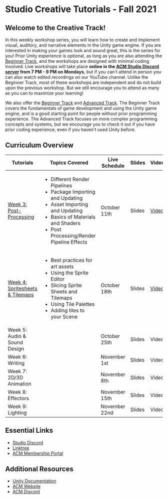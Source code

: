 # Studio Creative Tutorials - Fall 2021
## Welcome to the Creative Track!
In this weekly workshop series, you will learn how to create and implement visual, auditory, and narrative elements in the Unity game engine. If you are interested in making your games look and sound great, this is the series for you! Prior Unity experience is optional, as long as you are also attending the [Beginner Track](https://github.com/uclaacm/studio-beginner-tutorials-f21), and the workshops are designed with minimal coding involved. Live workshops will take place **online in the [ACM Studio Discord server](https://discord.gg/bBk2Mcw) from 7 PM - 9 PM on Mondays**, but if you can't attend in person you can also watch edited recordings on our YouTube channel. Unlike the Beginner Track, most of these workshops are independent and do not build upon the previous workshop. But we still encourage you to attend as many as you can to maximize your learning!

We also offer the [Beginner Track](https://github.com/uclaacm/studio-beginner-tutorials-f21) and [Advanced Track](https://github.com/uclaacm/studio-advanced-tutorials-f21). The Beginner Track covers the fundamentals of game development and using the Unity game engine, and is a good starting point for people without prior programming experience. The Advanced Track focuses on more complex programming concepts and systems, but we encourage you to check it out if you have prior coding experience, even if you haven't used Unity before.

## Curriculum Overview
| Tutorials | Topics Covered | Live Schedule | Slides | Video |
|-----------|----------------|---------------|--------|-------|
| [Week 3: Post-Processing](https://github.com/uclaacm/studio-creative-tutorials-f21/blob/main/Post%20Processing/README.md) | <ul> <li>Different Render Pipelines</li> <li>Package Importing and Updating</li> <li>Asset Importing and Updating</li> <li>Basics of Materials and Shaders</li> <li>Post Processing/Render Pipeline Effects</li> </ul> | October 11th | Slides | [Video](https://www.youtube.com/watch?v=iRmBxDrh5gk) |
| [Week 4: Spritesheets & Tilemaps](https://github.com/uclaacm/studio-creative-tutorials-f21/blob/main/Sprite%20Sheets%20%26%20Tilemaps/README.md) | <ul> <li>Best practices for art assets</li> <li>Using the Sprite Editor</li> <li>Slicing Sprite Sheets and Tilemaps</li> <li>Using Tile Palettes</li> <li>Adding tiles to your Scene</li> | October 18th | Slides | [Video](https://youtu.be/olHfwMMzKg0) |
| Week 5: Audio & Sound Design    | | October 25th | Slides | Video |
| Week 6: Writing                 | | November 1st | Slides | Video |
| Week 7: 2D/3D Animation         | | November 8th | Slides | Video |
| Week 8: Effectors               | | November 15th | Slides | Video |
| Week 9: Lighting                | | November 22nd | Slides | Video |

## Essential Links
- [Studio Discord](https://discord.com/invite/bBk2Mcw)
- [Linktree](https://linktr.ee/acmstudio)
- [ACM Membership Portal](https://members.uclaacm.com/)

## Additional Resources
- [Unity Documentation](https://docs.unity3d.com/Manual/index.html)
- [ACM Website](https://www.uclaacm.com/)
- [ACM Discord](https://discord.com/invite/eWmzKsY)

